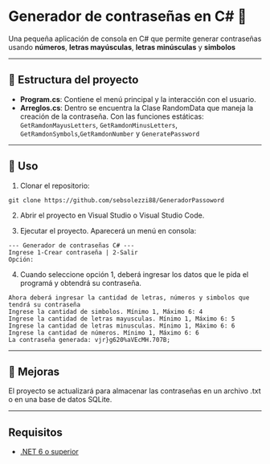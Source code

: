 # Generador de contraseñas en C# 🔑

Una pequeña aplicación de consola en C# que permite generar contraseñas usando **números**, **letras mayúsculas**, **letras minúsculas** y **simbolos**

---
## 📂 Estructura del proyecto

- **Program.cs**: Contiene el menú principal y la interacción con el usuario.
- **Arreglos.cs**: Dentro se encuentra la Clase RandomData que maneja la creación de la contraseña. Con las funciones estáticas: `GetRamdonMayusLetters`, `GetRamdonMinusLetters`, `GetRamdonSymbols`,`GetRamdonNumber` y `GeneratePassword`

---

## 🚀 Uso

1. Clonar el repositorio:

```
git clone https://github.com/sebsolezzi88/GeneradorPassoword
```

2. Abrir el proyecto en Visual Studio o Visual Studio Code.

3. Ejecutar el proyecto. Aparecerá un menú en consola:
```
--- Generador de contraseñas C# ---
Ingrese 1-Crear contraseña | 2-Salir
Opción: 
```
4. Cuando seleccione opción 1, deberá ingresar los datos que le pida el programá y obtendrá su contraseña.
```
Ahora deberá ingresar la cantidad de letras, números y simbolos que tendrá su contraseña
Ingrese la cantidad de simbolos. Mínimo 1, Máximo 6: 4
Ingrese la cantidad de letras mayusculas. Mínimo 1, Máximo 6: 5
Ingrese la cantidad de letras minusculas. Mínimo 1, Máximo 6: 6
Ingrese la cantidad de números. Mínimo 1, Máximo 6: 6
La contraseña generada: vjr}g620%aVEcMH.707B;
```
---
## 🚧 Mejoras
El proyecto se actualizará para almacenar las contraseñas en un archivo .txt o en una base de datos SQLite.

----
## Requisitos
- [.NET 6 o superior](https://dotnet.microsoft.com/es-es/download)


